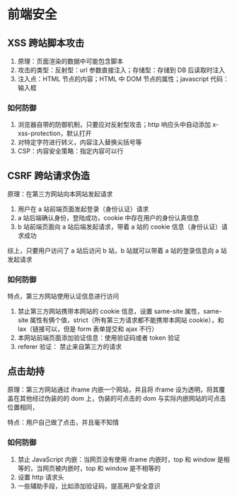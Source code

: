 # 前端安全

## XSS 跨站脚本攻击

1. 原理：页面渲染的数据中可能包含脚本
2. 攻击的类型：反射型：url 参数直接注入；存储型：存储到 DB 后读取时注入
3. 注入点：HTML 节点的内容；HTML 中 DOM 节点的属性；javascript 代码：输入框

### 如何防御

1. 浏览器自带的防御机制，只要应对反射型攻击；http 响应头中自动添加 x-xss-protection，默认打开
2. 对特定字符进行转义，内容注入替换尖括号等
3. CSP：内容安全策略：指定内容可以行

## CSRF 跨站请求伪造

原理：在第三方网站向本网站发起请求

1. 用户在 a 站前端页面发起登录（身份认证）请求
2. a 站后端确认身份，登陆成功，cookie 中存在用户的身份认真信息
3. b 站前端页面向 a 站后端发起请求，带着 a 站的 cookie 信息（身份认证）请求成功

综上，只要用户访问了 a 站后访问 b 站，b 站就可以带着 a 站的登录信息向 a 站发起请求

### 如何防御

特点，第三方网站使用认证信息进行访问

1. 禁止第三方网站携带本网站的 cookie 信息，设置 same-site 属性，same-site 属性有俩个值，strict（所有第三方请求都不能携带本网站 cookie），和 lax（链接可以，但是 form 表单提交和 ajax 不行）
2. 本网站前端页面添加验证信息：使用验证码或者 token 验证
3. referer 验证： 禁止来自第三方的请求

## 点击劫持

原理：第三方网站通过 iframe 内嵌一个网站，并且将 iframe 设为透明，将其覆盖在其他经过伪装的的 dom 上，伪装的可点击的 dom 与实际内嵌网站的可点击位置相同，

特点：用户自己做了点击，并且毫不知情

### 如何防御

1. 禁止 JavaScript 内嵌：当网页没有使用 iframe 内嵌时，top 和 window 是相等的，当网页被内嵌时，top 和 window 是不相等的
2. 设置 http 请求头
3. 一些辅助手段，比如添加验证码，提高用户安全意识
